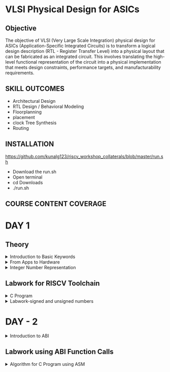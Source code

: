 # VLSI Physical Design for ASICs
## Objective
The objective of VLSI (Very Large Scale Integration) physical design for ASICs (Application-Specific Integrated Circuits) is to transform a logical design description (RTL - Register Transfer Level) into a physical layout that can be fabricated as an integrated circuit. This involves translating the high-level functional representation of the circuit into a physical implementation that meets design constraints, performance targets, and manufacturability requirements.

## SKILL OUTCOMES
+ Architectural Design
+ RTL Design / Behavioral Modeling
+ Floorplanning
+ placement
+ clock Tree Synthesis
+ Routing

## INSTALLATION
https://github.com/kunalg123/riscv_workshop_collaterals/blob/master/run.sh
+ Download the run.sh
+ Open terminal
+ cd Downloads
+ ./run.sh
  
## COURSE CONTENT COVERAGE

# DAY 1 

## Theory

<details> 
<summary>Introduction to Basic Keywords</summary>
	
**ISA (Instruction Set Archhitecture)**
  - ISA defines the interface between a computer's hardware and its software, specifically how the processor and its components interact with the software instructions that drive the execution of tasks.
  - It encompasses a set of instructions, addressing modes, data types, registers, memory organization, and the mechanisms for executing and managing instructions.

**RISC-V (Reduced Instruction Set Computing - Five)**.
  - It is an open-source Instruction Set Architecture (ISA) that has gained significant attention and adoption in the world of computer architecture and semiconductor design.
  - RISC architectures simplify the instruction set by focusing on a smaller set of instructions, each of which can be executed in a single clock cycle. This approach usually leads to faster execution of individual instructions. 

<img width="536" alt="image" src="https://github.com/PoojaR07/pes_asic_class/assets/135737910/e31d7c49-7160-443f-b73f-585cde8f3419">
</details>

<details>
<summary>From Apps to Hardware</summary>

1. **Apps:** Application software, often referred to simply as "applications" or "apps," is a type of computer software that is designed to perform specific tasks or functions for end-users.
2. **System software:** System software refers to a category of computer software that acts as an intermediary between the hardware components of a computer system and the user-facing application software. It provides essential services, manages hardware resources, and enables the execution of application programs. System software plays a critical role in maintaining the overall functionality, security, and performance of a computer system.'
3. **Operating System:** The operating system is a fundamental piece of software that manages hardware resources and provides various services for both users and application programs. It controls tasks such as memory management, process scheduling, file system management, and user interface interaction. Examples of operating systems include Microsoft Windows, macOS, Linux, and Android.

4. **Compiler:** A compiler is a type of software tool that translates high-level programming code written by developers into assembly-level language.

5. **Assembler:** An assembler is a software tool that translates assembly language code into machine code or binary code that can be directly executed by a computer's processor.

6. **RTL:** RTL serves as an abstraction level in the design process that represents the behavior of a digital circuit in terms of registers and the operations that transfer data between them.

 7. **Hardware:** Hardware refers to the physical components of a computer system or any electronic device. It encompasses all the tangible parts that make up a computing or electronic device and enable it to perform various tasks.


**Detail Description of Course Content**

**Pseudo Instructions:** Pseudo-instructions are used to simplify programming, improve code readability, and reduce the number of explicit instructions a programmer needs to write. They are especially useful for common programming patterns that involve multiple instructions.
`Ex: li, mv`.

**Base Integer Instructions:** The term "base integer instructions" refers to the fundamental set of instructions that form the foundation for performing basic arithmetic, logical, and data movement operations.
`Ex: add, sub, and, or, xor, sll`.

**Multiply Extension Intructions:** The RISC-V architecture includes a set of multiply and multiply-accumulate (MAC) extension instructions that enhance the instruction set to perform efficient multiplication and multiplication-accumulate operations.
`Ex: mul, mulh, mulhu, mulhsu`.

**Single and Double Precision Floating Point Extension:** The RISC-V architecture includes floating-point extensions that provide support for both single-precision (32-bit) and double-precision (64-bit) floating-point arithmetic operations. These extensions are often referred to as the "F" and "D" extensions, respectively. Floating-point arithmetic is essential for handling real numbers with fractional parts and for performing accurate calculations involving decimal values.

**Application Binary Interface:** ABI stands for "Application Binary Interface." It is a set of rules and conventions that govern how software components interact with each other at the binary level. The ABI defines various aspects of program execution, including how function calls are made, how parameters are passed and returned, how memory is allocated and managed, and more.

**Memory Allocation and Stack Pointer** 
- Memory allocation refers to the process of assigning and managing memory segments for various data structures, variables, and objects used by a program. It involves allocating memory space from the system's memory pool and releasing it when it is no longer needed to prevent memory leaks.
- The stack pointer is a register used by a program to keep track of the current position of the program's execution on the call stack. 
</details>

<details>
<summary>Integer Number Representation </summary>

**Unsigned Numbers**
	
- Unsigned numbers, also known as non-negative numbers, are numerical values that represent magnitudes without indicating direction or sign.
- Range: [0, (2^n)-1 ]


**Signed Numbers**
	
- Signed numbers are numerical values that can represent both positive and negative magnitudes, along with zero.
- Range : Positive : [0 , 2^(n-1)-1]
          Negative : [-1 to 2^(n-1)]
  
</details>

## Labwork for RISCV Toolchain
<details>
<summary>C Program</summary>

We wrote a C program for calculating the sum from 1 to n using a text editor, leafpad.

`leafpad sumton.c`
``` c
#include<stdio.h>

int main(){
	int i, sum=0, n=111;
	for (i=1;i<=n; ++i) {
	sum +=i;
	}
	printf("Sum of numbers from 1 to %d is %d \n",n,sum);
	return 0;
}
```
Using the gcc compiler, we compiled the program to get the output.

`gcc sumton.c`
`.\a.out`

![Screenshot from 2023-08-20 19-54-45](https://github.com/NandeeshaSwamy/pes_asic_class/assets/135755149/5160f5dc-0d92-42c1-9383-2ddc4770535b)

![Screenshot from 2023-08-20 19-55-25](https://github.com/NandeeshaSwamy/pes_asic_class/assets/135755149/7e1ddd07-05ee-4f07-bf76-8f05ce31b79b)


<summary>RISCV GCC Compiler and Dissemble</summary>

Using the riscv gcc compiler, we compiled the C program.

`riscv64-unknown-elf-gcc -O1 -mabi=lp64 -march=rv64i -o sum1ton.o sum1ton.c`

Using `ls -ltr sum1ton.c`, we can check that the object file is created.

To get the dissembled ALP code for the C program, 

`riscv64-unknown-elf-objdump -d sum1ton.o | less` .

In order to view the main section, type 
`/main`.
Here, since we used -O1 optimisation, the number of instructions are 15.

![Screenshot from 2023-08-20 21-16-47](https://github.com/NandeeshaSwamy/pes_asic_class/assets/135755149/61d6ec00-0ea2-49fa-af58-4f08a9297197)

When we use -Ofast optimisation, we can see that the number of instructions have been reduced to 12.

![Screenshot from 2023-08-20 21-20-30](https://github.com/NandeeshaSwamy/pes_asic_class/assets/135755149/bf6d2202-d05d-42dc-8335-6d3221d27e59)


- -Onumber : level of optimisation required
- -mabi : specifies the ABI (Application Binary Interface) to be used during code generation according to the requirements
- -march : specifies target architecture

In order to view the different options available for these fields, use the following commands

go to the directory where riscv64-unkonwn-elf is present

- -O1 : ``` riscv64-unkonwn-elf --help=optimizer```
- -mabi : ```riscv64-unknown-elf-gcc --target-help```
- -march : ```riscv64-unknown-elf-gcc --target-help```

For different instances,
- use the command ```riscv64-unknown-elf-objdump -d 1_to_N.o | less```
- use ``` /instance``` to search for an instance 
- press ENTER
- press ```n``` to search next occurance
- press ```N``` to search for previous occurance. 
- use ```esc :q``` to quit


<summary>Spike Simulation and Debug</summary>

`spike pk sum1ton.o` is used to check whether the instructions produced are right to give the correct output.

![Screenshot from 2023-08-20 21-22-48](https://github.com/NandeeshaSwamy/pes_asic_class/assets/135755149/96053eaf-0ea6-42f6-9deb-396e1b4ff7c7)


`spike -d pk sum1ton.c` is used for debugging.

The contents of the registers can also be viewed.

![Screenshot from 2023-08-20 21-43-23](https://github.com/NandeeshaSwamy/pes_asic_class/assets/135755149/2db681f1-d0cf-47a6-a38d-22bee6813bf7)

- press ENTER : to show the first line and successive ENTER to show successive lines
- reg 0 a2 : to check content of register a2 0th core
- q : to quit the debug process
</details>

<details>
<summary>Labwork-signed and unsigned numbers</summary>

We wrote a C program that shows the maximum and minimum values of 64bit unsigned numbers.

``` c
#include <stdio.h>
#include <math.h>

int main(){
	unsigned long long int max = (unsigned long long int) (pow(2,64) -1);
	unsigned long long int min = (unsigned long long int) (pow(2,64) *(-1));
	printf("lowest number represented by unsigned 64-bit integer is %llu\n",min);
	printf("highest number represented by unsigned 64-bit integer is %llu\n",max);
	return 0;
}
```
![Screenshot from 2023-08-20 22-11-56](https://github.com/NandeeshaSwamy/pes_asic_class/assets/135755149/c33e952f-3a79-4665-a240-00a2128597bc)

![Screenshot from 2023-08-20 22-11-30](https://github.com/NandeeshaSwamy/pes_asic_class/assets/135755149/b6418cf7-5ede-4cf7-8ad0-fb2ae02b9dfe)


We wrote a C program that shows the maximum and minimum values of 64bit signed numbers.
``` c
#include <stdio.h>
#include <math.h>

int main(){
	long long int max = (long long int) (pow(2,63) -1);
	long long int min = (long long int) (pow(2,63) *(-1));
	printf("lowest number represented by signed 64-bit integer is %lld\n",min);
	printf("highest number represented by signed 64-bit integer is %lld\n",max);
	return 0;
}
```

![Screenshot from 2023-08-20 22-15-08](https://github.com/NandeeshaSwamy/pes_asic_class/assets/135755149/31cca5f3-1466-4548-a77d-73baf1c684a0)

![Screenshot from 2023-08-20 22-14-46](https://github.com/NandeeshaSwamy/pes_asic_class/assets/135755149/0642867f-ccb3-4ea6-8fbe-30b88c2a9bd5)
</details>

# DAY - 2

<details>
	## Theory
## Application Binary Interface

<summary>Introduction to ABI</summary>
	
+ An Application Binary Interface (ABI) is a set of rules and conventions that dictate how binary code interacts with and communicates with other binary code, typically at the level of machine code or compiled code. In simpler terms, it defines the interface between two software components or systems that are written in different programming languages, compiled by different compilers, or running on different hardware architectures.
+ The ABI is crucial for enabling interoperability between different software components, such as different libraries, object files, or even entire programs. It allows components compiled independently and potentially on different platforms to work seamlessly together by adhering to a common set of rules for communication and data representation.

<summary>Memmory Allocation for Double Words</summary>
	
64-bit number (or any multi-byte value) can be loaded into memory in little-endian or big-endian. It involves understanding the byte order and arranging the bytes accordingly
1. **Little-Endian:**
In little-endian representation, you store the least significant byte (LSB) at the lowest memory address and the most significant byte (MSB) at the highest memory address.
2. **Big-Endian:**
In big-endian representation, you store the most significant byte (MSB) at the lowest memory address and the least significant byte (LSB) at the highest memory address.
#### For example, consider the 64-bit hexadecimal value 0x0123456789ABCDEF. 
In Little-Endian representation, it would be stored as follows in memory:

<img width="453" alt="image" src="https://github.com/Veda1809/pes_asic_class/assets/142098395/8c63e751-8882-4b1e-a2f8-84da628ee604">

In Big-Endian representation, it would be stored as follows in memory:

<img width="454" alt="image" src="https://github.com/Veda1809/pes_asic_class/assets/142098395/3954540e-800f-4503-97ef-6c77daacd058">

<summary>Load, Add and Store Instructions</summary>
	
Load, Add, and Store instructions are fundamental operations in computer architecture and assembly programming. They are often used to manipulate data within a computer's memory and registers.
1. **Load Instructions:**
Load instructions are used to transfer data from memory to registers. They allow you to fetch data from a specified memory address and place it into a register for further processing.

Example `ld x6, 8(x5)`

In this Example
- `ld` is the load double-word instruction.
- `x6` is the destination register.
- `8(x5)` is the memory address pointed to by register `x5` (base address + offset).
2. **Store Instructions:**
Store instructions are used to write data from registers into memory.They store values from registers into memory addresses

Example `sd x8, 8(x9)`

In this Example
- `sd` is the store double-word instruction.
- `x8` is the source register.
- `8(x9)` is the memory address pointed to by register `x9` (base address + offset).
3. Add Instructions:
  Add instructions are used to perform addition operations on registers. They add the values of two source registers and store the result in a destination register.

Example `add x9, x10, x11`

In this Example
- `add` is the add instruction.
- `x9` is the destination register.
- `x10` and `x11` are the source registers.

<summary>2-Registers and their ABI Names</summary>
	
The choice of the number of registers in a processor's architecture, such as the RISC-V RV64 architecture with its 32 general-purpose registers, involves a trade-off between various factors. While modern processors can have more registers but increasing the number of registers could lead to larger instructions, which would take up more memory and potentially slow down instruction fetch and decode.
#### ABI Names
ABI names for registers serve as a standardized way to designate the purpose and usage of specific registers within a software ecosystem. These names play a critical role in maintaining compatibility, optimizing code generation, and facilitating communication between different software components. 

<img width="430" alt="image" src="https://github.com/Veda1809/pes_asic_class/assets/142098395/3b7aed64-37cd-492f-b9b5-cd840103566a">
</details>

## Labwork using ABI Function Calls
<details>
<summary>Algorithm for C Program using ASM</summary>
	
- Incorporating assembly language code into a C program can be done using inline assembly or by linking separate assembly files with your C code.
- When you call an assembly function from your C code, the C calling convention is followed, including pushing arguments onto the stack or passing them in registers as required.
- The program executes the assembly function, following the assembly instructions you've provided.

<summary>Review ASM Function Calls</summary>
	
- We wrote C code in one file and your assembly code in a separate file.
- In the assembly file, we declared assembly functions with appropriate signatures that match the calling conventions of your platform.

**C Program**
`1to9_custom.c`
  ``` c
  #include <stdio.h>
  
  extern int load(int x, int y);
  
  int main()
  {
    int result = 0;
    int count = 9;
    result = load(0x0, count+1);
    printf("Sum of numbers from 1 to 9 is %d\n", result);
  }
```
![Screenshot from 2023-08-21 21-29-29](https://github.com/NandeeshaSwamy/pes_asic_class/assets/135755149/fa84c6c8-ab12-4aba-831e-e34f04f1ce11)

`load.s`
``` s
.section .text
.global load
.type load, @function

load:

add a4, a0, zero
add a2, a0, a1
add a3, a0, zero

loop:

add a4, a3, a4
addi a3, a3, 1
blt a3, a2, loop
add a0, a4, zero
ret
```
![Screenshot from 2023-08-21 21-29-58](https://github.com/NandeeshaSwamy/pes_asic_class/assets/135755149/8146a3a0-dd7d-4137-8ecf-11f02d263f97)


<summary>Simulate C Program using Function Call</summary>
	
**Compilation:** To compile C code and Asseembly file use the command

`riscv64-unknown-elf-gcc -O1 -mabi=lp64 -march=rv64i -o 1to9_custom.o 1to9_custom.c load.s` 

this would generate object file `1to9_custom.o`.

**Execution:** To execute the object file run the command 

`spike pk 1to9_custom.o`

![Screenshot from 2023-08-21 21-31-24](https://github.com/NandeeshaSwamy/pes_asic_class/assets/135755149/63e68a8b-35ff-4110-b90c-7145d42391e5)
</details>

































